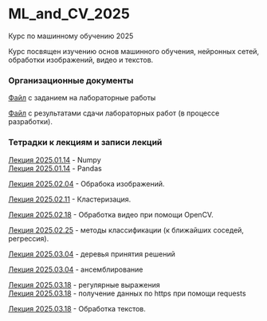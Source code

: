 # ML_and_CV_2025
Курс по машинному обучению 2025

Курс посвящен изучению основ машинного обучения, нейронных сетей, обработки изображений, видео и текстов.
### Организационные документы

[Файл](https://docs.google.com/document/d/1PJW4Jj5d7W4QLy5MsBlRZmR1dJvKZu1J1Vjh9uLVvqI/edit?usp=sharing) с заданием на лабораторные работы

[Файл](https://docs.google.com/spreadsheets/d/1zU3V82i7TL2-tSn2ysfPcIcsimtboxAPig6SIaun1fM/edit?usp=sharing) с результатами сдачи лабораторных работ (в процессе разработки).

### Тетрадки к лекциям и записи лекций

[Лекция 2025.01.14](https://github.com/klyshinsky/ML_and_CV_2025/blob/main/Lecture_20250114_numpy.ipynb) - Numpy  
[Лекция 2025.01.14](https://github.com/klyshinsky/ML_and_CV_2025/blob/main/Lecture_20250114_Pandas.ipynb) - Pandas

[Лекция 2025.02.04](https://github.com/klyshinsky/ML_and_CV_2025/blob/main/Lecture_20250204_image_processing.ipynb) - Обрабока изображений.

[Лекция 2025.02.11](https://github.com/klyshinsky/ML_and_CV_2025/blob/main/Lecture_20250211_clustering.ipynb) - Кластеризация.

[Лекция 2025.02.18](https://github.com/klyshinsky/ML_and_CV_2025/blob/main/Lecture_20250218_OpenCV.ipynb) - Обработка видео при помощи OpenCV.

[Лекция 2025.02.25](https://github.com/klyshinsky/ML_and_CV_2025/blob/main/Lecture_20250225_Classification.ipynb) - методы классификации (к ближайших соседей, регрессия).  

[Лекция 2025.03.04](https://github.com/klyshinsky/ML_and_CV_2025/blob/main/Lecture_20250304_DecisionTrees.ipynb) - деревья принятия решений

[Лекция 2025.03.04](https://github.com/klyshinsky/ML_and_CV_2025/blob/main/Lecture_20250304_Ensamble.ipynb) - ансемблирование

[Лекция 2025.03.18](https://github.com/klyshinsky/ML_and_CV_2025/blob/main/Lecture_20250318_1_regexp.ipynb) - регулярные выражения  
[Лекция 2025.03.18](https://github.com/klyshinsky/ML_and_CV_2025/blob/main/Lecture_20250319_2_requests.ipynb) - получение данных по https при помощи requests

[Лекция 2025.03.18](https://github.com/klyshinsky/ML_and_CV_2025/blob/main/Lecture_20250407_text_processing.ipynb) - Обработка текстов.
